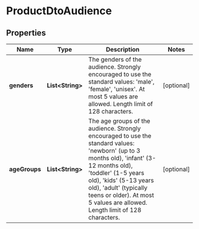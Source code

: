 

# ProductDtoAudience


## Properties

| Name | Type | Description | Notes |
|------------ | ------------- | ------------- | -------------|
|**genders** | **List&lt;String&gt;** | The genders of the audience. Strongly encouraged to use the standard values: &#39;male&#39;, &#39;female&#39;, &#39;unisex&#39;. At most 5 values are allowed. Length limit of 128 characters. |  [optional] |
|**ageGroups** | **List&lt;String&gt;** | The age groups of the audience. Strongly encouraged to use the standard values: &#39;newborn&#39; (up to 3 months old), &#39;infant&#39; (3-12 months old), &#39;toddler&#39; (1-5 years old), &#39;kids&#39; (5-13 years old), &#39;adult&#39; (typically teens or older). At most 5 values are allowed. Length limit of 128 characters. |  [optional] |



